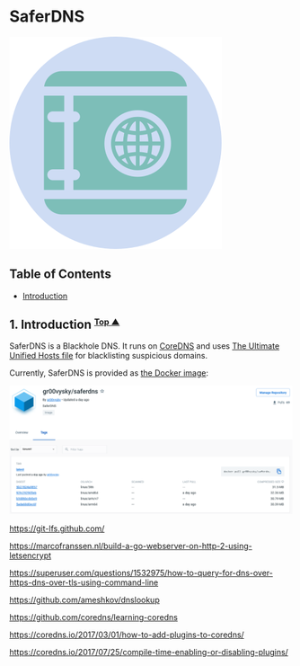 # SaferDNS

![](/img/logo.svg)

## <a name="table-of-contents"></a> Table of Contents
* [Introduction](#intro)

## 1. <a name="intro"></a> Introduction <small><sup>[Top ▲](#table-of-contents)</sup></small>

SaferDNS is a Blackhole DNS. It runs on [CoreDNS](https://github.com/coredns/coredns) and uses [The Ultimate Unified Hosts file](https://github.com/Ultimate-Hosts-Blacklist/Ultimate.Hosts.Blacklist) for blacklisting suspicious domains.

Currently, SaferDNS is provided as [the Docker image](https://hub.docker.com/r/gr00vysky/saferdns):

![](/img/docker_registry.png)


https://git-lfs.github.com/

https://marcofranssen.nl/build-a-go-webserver-on-http-2-using-letsencrypt

https://superuser.com/questions/1532975/how-to-query-for-dns-over-https-dns-over-tls-using-command-line

https://github.com/ameshkov/dnslookup

https://github.com/coredns/learning-coredns

https://coredns.io/2017/03/01/how-to-add-plugins-to-coredns/

https://coredns.io/2017/07/25/compile-time-enabling-or-disabling-plugins/